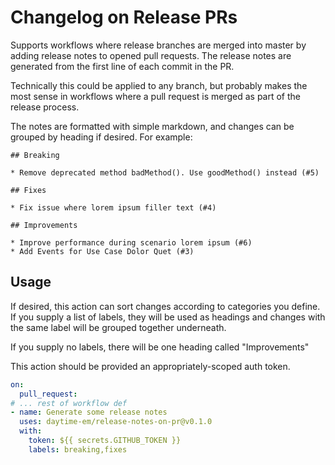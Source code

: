 # Changelog on Release PRs
Supports workflows where release branches are merged into master by adding
release notes to opened pull requests. The release notes are generated from the first line of each commit in the PR.

Technically this could be applied to any branch, but probably makes the most sense in workflows where a pull request is merged as part of the release process.

The notes are formatted with simple markdown, and changes can be grouped by heading if desired. For example:
```
## Breaking

* Remove deprecated method badMethod(). Use goodMethod() instead (#5)

## Fixes

* Fix issue where lorem ipsum filler text (#4)

## Improvements

* Improve performance during scenario lorem ipsum (#6)
* Add Events for Use Case Dolor Quet (#3)
```

## Usage

If desired, this action can sort changes according to categories you define. If you supply a list of labels, they will be used as headings and changes with the same label will be grouped together underneath.

If you supply no labels, there will be one heading called "Improvements"

This action should be provided an appropriately-scoped auth token.

```yaml
on: 
  pull_request:
# ... rest of workflow def 
- name: Generate some release notes
  uses: daytime-em/release-notes-on-pr@v0.1.0
  with:
    token: ${{ secrets.GITHUB_TOKEN }}
    labels: breaking,fixes
```
